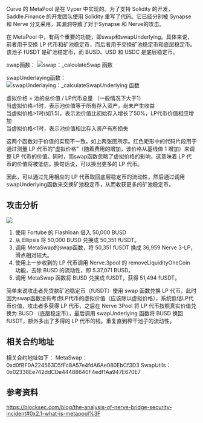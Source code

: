 Curve 的 MetaPool 是在 Vyper 中实现的。为了支持 Solidity 的开发，Saddle.Finance 的开发团队使用 Solidity 重写了代码。它已经分别被 Synapse 和 Nerve 分叉采用，其漏洞导致了对于Synapse 和 Nerve的攻击。

在 MetaPool 中，有两个重要的功能，即swap和swapUnderlying。具体来说，前者用于交换 LP 代币和矿池稳定币，而后者用于交换矿池稳定币和底层稳定币。该池子 fUSDT 是矿池稳定币，而 BUSD、USD 和 USDC 是底层稳定币。

swap函数：
![swap：_calculateSwap 函数](https://assets.blocksec.com/frontend/blocksec-strapi-online/1_z_Z0vpop_D_Kz_I_Prgh_Kexl_Nw_f397a7021a.webp)

swapUnderlaying函数：
![swapUnderlaying：_calculateSwapUnderlying 函数](https://assets.blocksec.com/frontend/blocksec-strapi-online/1_w_Sl_C8hl8r_N9k_SQR_2gx_x_RQ_f37e4503a2.webp)

虚拟价格 = 池的总价值 / LP代币总量 （一般情况下大于1）  
当虚拟价格=1时，表示池价值等于所有存入资产，尚未产生收益  
当虚拟价格>1时(如1.5)，表示池价值比初始存入增长了50%，LP代币价值相应增加  
当虚拟价格<1时，表示池价值相比存入资产有所损失

这两个函数对于价值的实现不一致。如上两张图所示。红色矩形中的代码片段用于通过测量 LP 代币的“虚拟价格”（随着费用的增加，该价格从基线值 1 增加）来调整 LP 代币的价值。同时，而swap函数忽略了虚拟价格的影响，这意味着 LP 代币的价值将被低估。换句话说，可以换出更多的 LP 代币。

因此，可以通过先用相应的 LP 代币取回底层稳定币的流动性，然后通过调用swapUnderlying函数来交换矿池稳定币，从而收获更多的矿池稳定币。

## 攻击分析
![](https://assets.blocksec.com/frontend/blocksec-strapi-online/image_attack_steps_en_9324859b07.png)

1. 使用 Fortube 的 Flashloan 借入 50,000 BUSD
2. 从 Ellipsis 将 50,000 BUSD 兑换成 50,351 fUSDT。
3. 调用 MetaSwap的swap函数，将 50,351 fUSDT 换成 36,959 Nerve 3-LP，滑点相对较大。
4. 使用上一步收到的 LP 代币调用 Nerve.3pool 的 removeLiquidityOneCoin 功能，去除 BUSD 的流动性，即 5.37,071 BUSD。
5. 调用 MetaSwap 函数将 BUSD 兑换成 fUSDT，获得 51,494 fUSDT。


简单来说攻击者先贷款矿池稳定币（fUSDT）使用 swap 函数兑换 LP 代币，此时因为swap函数没有考虑LP代币的虚拟价值（应该除以虚拟价格），系统低估LP代币价值，攻击者多获得 LP 代币，之后在 Nerve 3Pool 将 LP 代币按照真实价值兑换为 BUSD （底层稳定币），最后调用 swapUnderlying 函数将 BUSD 换回 fUSDT，额外多出了多得的 LP 代币的钱。重复直到榨干池子的流动性。

## 相关合约地址

相关合约地址如下：
MetaSwap：0xd0fBF0A224563D5fFc8A57e4fdA6Ae080EbCf3D3
SwapUtils：0x02338Ee742ddCDe44488640F4edf1Aa947E670E7

## 参考资料

<https://blocksec.com/blog/the-analysis-of-nerve-bridge-security-incident#0x2.1-what-is-metapool%3F>
